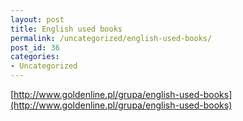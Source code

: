 ```yaml
---
layout: post
title: English used books
permalink: /uncategorized/english-used-books/
post_id: 36
categories: 
- Uncategorized
---
```


[http://www.goldenline.pl/grupa/english-used-books](http://www.goldenline.pl/grupa/english-used-books)